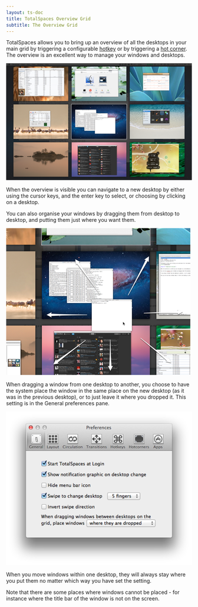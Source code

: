 ```yaml
---
layout: ts-doc
title: TotalSpaces Overview Grid
subtitle: The Overview Grid
---
```

TotalSpaces allows you to bring up an overview of all the desktops in your main grid by triggering a configurable [hotkey](/hotkeys) or by triggering a [hot corner](/hotcorners). The overview is an excellent way to manage your windows and desktops.

<img src="/images/grid-view.png">

When the overview is visible you can navigate to a new desktop by either using the cursor keys, and the enter key to select, or choosing by clicking on a desktop.

You can also organise your windows by dragging them from desktop to desktop, and putting them just where you want them.

<img src="/images/drag-windows.png">

When dragging a window from one desktop to another, you choose to have the system place the window in the same place on the new desktop (as it was in the previous desktop), or to just leave it where you dropped it. This setting is in the General preferences pane.

<img src="/images/general-preferences.png">

When you move windows within one desktop, they will always stay where you put them no matter which way you have set the setting.

Note that there are some places where windows cannot be placed - for instance where the title bar of the window is not on the screen.

